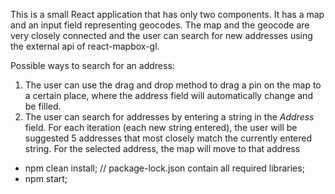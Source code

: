 

This is a small React application that has only two components. It has a map and an input field representing geocodes. The map and the geocode are very closely connected and the user can search for new addresses using the external api of react-mapbox-gl.

Possible ways to search for an address:
1. The user can use the drag and drop method to drag a pin on the map to a certain place, where the address field will automatically change and be filled.
2. The user can search for addresses by entering a string in the *Address* field. For each iteration (each new string entered), the user will be suggested 5 addresses that most closely match the currently entered string. For the selected address, the map will move to that address


- npm clean install; // package-lock.json contain all required libraries;
- npm start;
